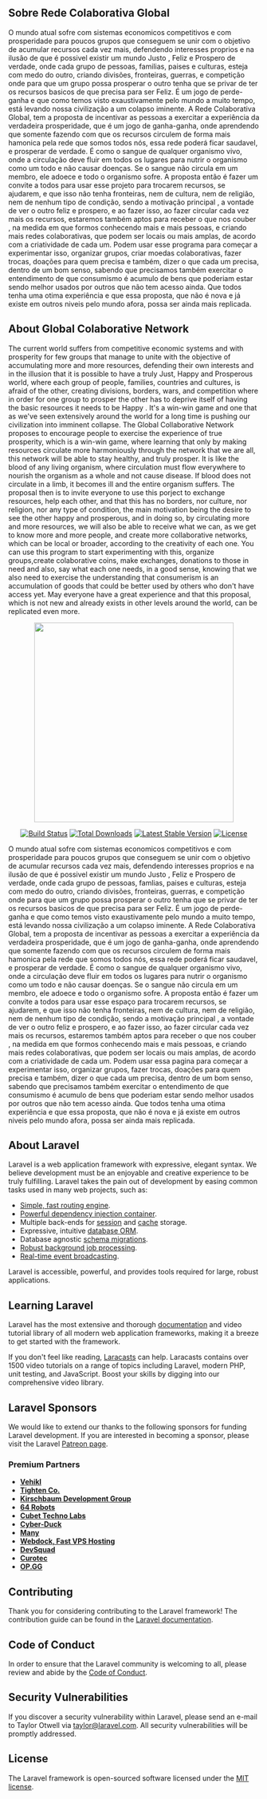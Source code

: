 
## Sobre Rede Colaborativa Global

O mundo atual sofre com sistemas economicos competitivos e com prosperidade para poucos grupos que conseguem se unir com o objetivo de acumular recursos cada vez mais, defendendo interesses proprios e na ilusão de que é possivel existir um mundo Justo , Feliz e Prospero de verdade, onde cada grupo de pessoas, familias, paises e culturas, esteja com medo do outro, criando divisões, fronteiras, guerras, e competição onde para que um grupo possa prosperar o outro tenha que se privar de ter os recursos basicos de que precisa para ser Feliz. É um jogo de perde-ganha e que como temos visto exaustivamente pelo mundo a muito tempo, está levando nossa civilização a um colapso iminente.
A Rede Colaborativa Global, tem a proposta de incentivar as pessoas a exercitar a experiência da verdadeira prosperidade, que é um jogo de ganha-ganha, onde aprendendo que somente fazendo com que os recursos circulem de forma mais hamonica pela rede que somos todos nós, essa rede poderá ficar saudavel, e prosperar de verdade. É como o sangue de qualquer organismo vivo, onde a circulação deve fluir em todos os lugares para nutrir o organismo como um todo e não causar doenças. Se o sangue não circula em um membro, ele adoece e todo o organismo sofre.
A proposta então é fazer um convite a todos para usar esse projeto para trocarem recursos, se ajudarem, e que isso não tenha fronteiras, nem de cultura, nem de religião, nem de nenhum tipo de condição, sendo a motivação principal , a vontade de ver o outro feliz e prospero, e ao fazer isso, ao fazer circular cada vez mais os recursos, estaremos também aptos para receber o que nos couber , na medida em que formos conhecendo mais e mais pessoas, e criando mais redes colaborativas, que podem ser locais ou mais amplas, de acordo com a criatividade de cada um.
Podem usar esse programa para começar a experimentar isso, organizar grupos, criar moedas colaborativas, fazer trocas, doações para quem precisa e também, dizer o que cada um precisa, dentro de um bom senso, sabendo que precisamos também exercitar o entendimento de que consumismo é acumulo de bens que poderiam estar sendo melhor usados por outros que não tem acesso ainda.
Que todos tenha uma otima experiência e que essa proposta, que não é nova e já existe em outros niveis pelo mundo afora, possa ser ainda mais replicada.

## About Global Colaborative Network

The current world suffers from competitive economic systems and with prosperity for few groups that manage to unite with the objective of accumulating more and more resources, defending their own interests and in the illusion that it is possible to have a truly Just, Happy and Prosperous world, where each group of people, families, countries and cultures, is afraid of the other, creating divisions, borders, wars, and competition where in order for one group to prosper the other has to deprive itself of having the basic resources it needs to be Happy . It's a win-win game and one that as we've seen extensively around the world for a long time is pushing our civilization into imminent collapse.
The Global Collaborative Network proposes to encourage people to exercise the experience of true prosperity, which is a win-win game, where learning that only by making resources circulate more harmoniously through the network that we are all, this network will be able to stay healthy, and truly prosper. It is like the blood of any living organism, where circulation must flow everywhere to nourish the organism as a whole and not cause disease. If blood does not circulate in a limb, it becomes ill and the entire organism suffers.
The proposal then is to invite everyone to use this porject to exchange resources, help each other, and that this has no borders, nor culture, nor religion, nor any type of condition, the main motivation being the desire to see the other happy and prosperous, and in doing so, by circulating more and more resources, we will also be able to receive what we can, as we get to know more and more people, and create more collaborative networks, which can be local or broader, according to the creativity of each one.
You can use this program to start experimenting with this, organize groups,create colaborative coins, make exchanges, donations to those in need and also, say what each one needs, in a good sense, knowing that we also need to exercise the understanding that consumerism is an accumulation of goods that could be better used by others who don't have access yet.
May everyone have a great experience and that this proposal, which is not new and already exists in other levels around the world, can be replicated even more.



<p align="center"><a href="https://laravel.com" target="_blank"><img src="https://raw.githubusercontent.com/laravel/art/master/logo-lockup/5%20SVG/2%20CMYK/1%20Full%20Color/laravel-logolockup-cmyk-red.svg" width="400"></a></p>

<p align="center">
<a href="https://travis-ci.org/laravel/framework"><img src="https://travis-ci.org/laravel/framework.svg" alt="Build Status"></a>
<a href="https://packagist.org/packages/laravel/framework"><img src="https://img.shields.io/packagist/dt/laravel/framework" alt="Total Downloads"></a>
<a href="https://packagist.org/packages/laravel/framework"><img src="https://img.shields.io/packagist/v/laravel/framework" alt="Latest Stable Version"></a>
<a href="https://packagist.org/packages/laravel/framework"><img src="https://img.shields.io/packagist/l/laravel/framework" alt="License"></a>
</p>

O mundo atual sofre com sistemas economicos competitivos e com prosperidade para poucos grupos que conseguem se unir com o objetivo de acumular recursos cada vez mais, defendendo interesses proprios e na ilusão de que é possivel existir um mundo Justo , Feliz e Prospero de verdade, onde cada grupo de pessoas, famlias, paises e culturas, esteja com medo do outro, criando divisões, fronteiras, guerras, e competição onde para que um grupo possa prosperar o outro tenha que se privar de ter os recursos basicos de que precisa para ser Feliz. É um jogo de perde-ganha e que como temos visto exaustivamente pelo mundo a muito tempo, está levando nossa civilização a um colapso iminente.
A Rede Colaborativa Global, tem a proposta de incentivar as pessoas a exercitar a experiência da verdadeira prosperidade, que é um jogo de ganha-ganha, onde aprendendo que somente fazendo com que os recursos circulem de forma mais hamonica pela rede que somos todos nós, essa rede poderá ficar saudavel, e prosperar de verdade. É como o sangue de qualquer organismo vivo, onde a circulação deve fluir em todos os lugares para nutrir o organismo como um todo e não causar doenças. Se o sangue não circula em um membro, ele adoece e todo o organismo sofre.
A proposta então é fazer um convite a todos para usar esse espaço para trocarem recursos, se ajudarem, e que isso não tenha fronteiras, nem de cultura, nem de religião, nem de nenhum tipo de condição, sendo a motivação principal , a vontade de ver o outro feliz e prospero, e ao fazer isso, ao fazer circular cada vez mais os recursos, estaremos também aptos para receber o que nos couber , na medida em que formos conhecendo mais e mais pessoas, e criando mais redes colaborativas, que podem ser locais ou mais amplas, de acordo com a criatividade de cada um.
Podem usar essa pagina para começar a experimentar isso, organizar grupos, fazer trocas, doações para quem precisa e também, dizer o que cada um precisa, dentro de um bom senso, sabendo que precisamos também exercitar o entendimento de que consumismo é acumulo de bens que poderiam estar sendo melhor usados por outros que não tem acesso ainda.
Que todos tenha uma otima experiência e que essa proposta, que não é nova e já existe em outros niveis pelo mundo afora, possa ser ainda mais replicada.

## About Laravel

Laravel is a web application framework with expressive, elegant syntax. We believe development must be an enjoyable and creative experience to be truly fulfilling. Laravel takes the pain out of development by easing common tasks used in many web projects, such as:

- [Simple, fast routing engine](https://laravel.com/docs/routing).
- [Powerful dependency injection container](https://laravel.com/docs/container).
- Multiple back-ends for [session](https://laravel.com/docs/session) and [cache](https://laravel.com/docs/cache) storage.
- Expressive, intuitive [database ORM](https://laravel.com/docs/eloquent).
- Database agnostic [schema migrations](https://laravel.com/docs/migrations).
- [Robust background job processing](https://laravel.com/docs/queues).
- [Real-time event broadcasting](https://laravel.com/docs/broadcasting).

Laravel is accessible, powerful, and provides tools required for large, robust applications.

## Learning Laravel

Laravel has the most extensive and thorough [documentation](https://laravel.com/docs) and video tutorial library of all modern web application frameworks, making it a breeze to get started with the framework.

If you don't feel like reading, [Laracasts](https://laracasts.com) can help. Laracasts contains over 1500 video tutorials on a range of topics including Laravel, modern PHP, unit testing, and JavaScript. Boost your skills by digging into our comprehensive video library.

## Laravel Sponsors

We would like to extend our thanks to the following sponsors for funding Laravel development. If you are interested in becoming a sponsor, please visit the Laravel [Patreon page](https://patreon.com/taylorotwell).

### Premium Partners

- **[Vehikl](https://vehikl.com/)**
- **[Tighten Co.](https://tighten.co)**
- **[Kirschbaum Development Group](https://kirschbaumdevelopment.com)**
- **[64 Robots](https://64robots.com)**
- **[Cubet Techno Labs](https://cubettech.com)**
- **[Cyber-Duck](https://cyber-duck.co.uk)**
- **[Many](https://www.many.co.uk)**
- **[Webdock, Fast VPS Hosting](https://www.webdock.io/en)**
- **[DevSquad](https://devsquad.com)**
- **[Curotec](https://www.curotec.com/services/technologies/laravel/)**
- **[OP.GG](https://op.gg)**

## Contributing

Thank you for considering contributing to the Laravel framework! The contribution guide can be found in the [Laravel documentation](https://laravel.com/docs/contributions).

## Code of Conduct

In order to ensure that the Laravel community is welcoming to all, please review and abide by the [Code of Conduct](https://laravel.com/docs/contributions#code-of-conduct).

## Security Vulnerabilities

If you discover a security vulnerability within Laravel, please send an e-mail to Taylor Otwell via [taylor@laravel.com](mailto:taylor@laravel.com). All security vulnerabilities will be promptly addressed.

## License

The Laravel framework is open-sourced software licensed under the [MIT license](https://opensource.org/licenses/MIT).
